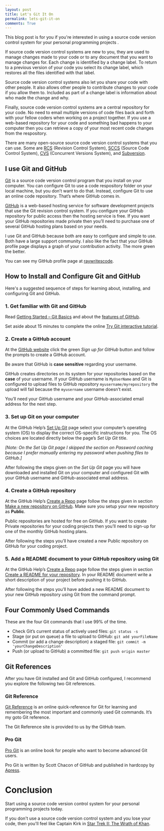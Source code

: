 ```yaml
---
layout: post
title: Let's Git It On 
permalink: lets-git-it-on
comments: True
---
```


This blog post is for you if you're interested in using a source code version control system for your personal programming projects .

If source code version control systems are new to you, they are used to manage changes made to your code or to any document that you want to manage changes for. Each change is identified by a change label. To return to a previous version of your code you select its change label, which restores all the files identified with that label.

Source code version control systems also let you share your code with other people. It also allows other people to contribute changes to your code if you allow them to. Included as part of a change label is information about who made the change and why.

Finally, source code version control systems are a central repository for your code. No need to email multiple versions of code files back and forth with your fellow coders when working on a project together. If you use a web-based repository for your code and something bad happens to your computer then you can retrieve a copy of your most recent code changes from the respository.

There are many open-source source code version control systems that you can use. Some are [RCS](http://www.gnu.org/software/rcs/rcs.html) (Revision Control System), [SCCS](http://en.wikipedia.org/wiki/Source_Code_Control_System) (Source Code Control System), [CVS](http://en.wikipedia.org/wiki/Concurrent_Versions_System) (Concurrent Versions System), and [Subversion](http://subversion.apache.org/).

## I use Git and GitHub

[Git](http://git-scm.com/) is a source code version control program that you install on your computer. You can configure Git to use a code respository folder on your local machine, but you don’t want to do that. Instead, configure Git to use an online code repository. That’s where GitHub comes in.

[GitHub](https://github.com/) is a web-based hosting service for software development projects that use the Git revision control system. If you configure your GitHub repository for public access then the hosting service is free. If you want your GitHub repositories made private then you’ll need to purchase one of several GitHub hosting plans based on your needs.

I use Git and GitHub because both are easy to configure and simple to use. Both have a large support community. I also like the fact that your GitHub profile page displays a graph of your contribution activity. The more green the better.

You can see my GitHub profile page at [raywritescode](https://github.com/raywritescode).

## How to Install and Configure Git and GitHub

Here's a suggested sequence of steps for learning about, installing, and configuring Git and GitHub.

### 1. Get familiar with Git and GitHub

Read [Getting Started – Git Basics](http://git-scm.com/book/en/Getting-Started-Git-Basics) and about the [features of GitHub](https://github.com/features/hosting).

Set aside about 15 minutes to complete the online [Try Git interactive tutorial](http://try.github.io/levels/1/challenges/1).

### 2. Create a GitHub account

At the [GitHub website](https://github.com/) click the green *Sign up for GitHub* button and follow the prompts to create a GitHub account.

Be aware that GitHub is **case sensitive** regarding your username.

GitHub creates directories on its system for your repositories based on the **case** of your username. If your GitHub username is `MyUserName` and Git is configured to upload files to GitHub repository `myusername/myrepository` the upload will fail because the `myusername` username doesn’t exist.

You’ll need your GitHub username and your GitHub-associated email address for the next step.

### 3. Set up Git on your computer

At the GitHub Help’s [Set Up Git](https://help.github.com/articles/set-up-git) page select your computer’s operating system (OS) to display the correct OS-specific instructions for you. The OS choices are located directly below the page’s *Set Up Git* title.

*[Note: On the Set Up Git page I skipped the section on Password caching because I prefer manually entering my password when pushing files to GitHub.]*

After following the steps given on the *Set Up Git* page you will have downloaded and installed Git on your computer and configured Git with your GitHub username and GitHub-associated email address.

### 4. Create a GitHub repository

At the GitHub Help’s [Create a Repo](https://help.github.com/articles/create-a-repo) page follow the steps given in section [Make a new repository on GitHub](https://help.github.com/articles/create-a-repo#make-a-new-repository-on-github). Make sure you setup your new repository as **Public**.

Public repositories are hosted for free on GitHub. If you want to create Private repositories for your coding projects then you’ll need to sign-up for one of the monthly GitHub hosting plans.

After following the steps you’ll have created a new Public repository on GitHub for your coding project.

### 5. Add a README document to your GitHub repository using Git

At the GitHub Help’s [Create a Repo](https://help.github.com/articles/create-a-repo) page follow the steps given in section [Create a README for your repository](https://help.github.com/articles/create-a-repo#create-a-readme-for-your-repository). In your README document write a short description of your project before pushing it to GitHub.

After following the steps you’ll have added a new README document to your new GitHub repository using Git from the command prompt.

## Four Commonly Used Commands

These are the four Git commands that I use 99% of the time.

* Check Git’s current status of actively used files: `git status -s`
* Stage (or put on queue) a file to upload to GitHub: `git add yourFileName`
* Commit (or add a change description) a staged file: `git commit -m 'yourChangeDescription'`
* Push (or upload to GitHub) a committed file: `git push origin master`

## Git References

After you have Git installed and Git and GitHub configured, I recommend you explore the following two Git references.

### Git Reference

[Git Reference](http://gitref.org/index.html) is an online quick-reference for Git for learning and remembering the most important and commonly used Git commands. It’s my goto Git reference.

The Git Reference site is provided to us by the GitHub team.

### Pro Git

[Pro Git](http://git-scm.com/book) is an online book for people who want to become advanced Git users.

Pro Git is written by Scott Chacon of GitHub and published in hardcopy by [Apress](http://www.apress.com/9781430218333).

# Conclusion

Start using a source code version control system for your personal programming projects today.

If you don't use a source code version control system and you lose your code, then you'll feel like Captain Kirk in [Star Trek II: The Wrath of Khan](http://youtu.be/wRnSnfiUI54?t=17s). 
